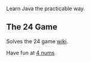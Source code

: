 Learn Java the practicable way.

## The 24 Game
Solves the 24 game [wiki](https://en.wikipedia.org/wiki/24_Game).

Have fun at [4 nums](https://www.4nums.com/)
